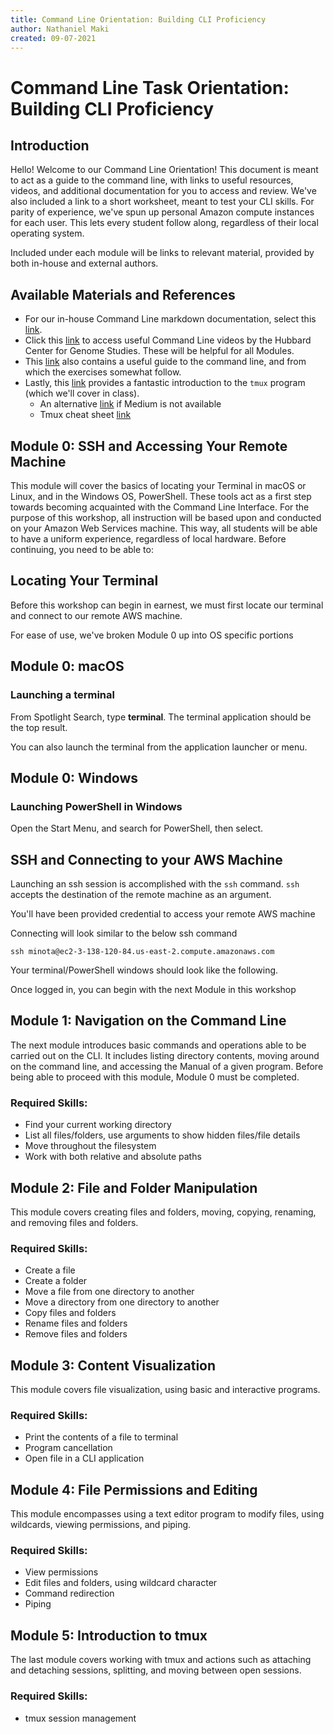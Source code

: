 ```yaml
---
title: Command Line Orientation: Building CLI Proficiency
author: Nathaniel Maki
created: 09-07-2021
---
```


# Command Line Task Orientation: Building CLI Proficiency

## Introduction

Hello! Welcome to our Command Line Orientation! This document is meant to act as a guide to the command line, with links to useful resources, videos, and additional documentation for you to access and review. We've also included a link to a short worksheet, meant to test your CLI skills. For parity of experience, we've spun up personal Amazon compute instances for each user. This lets every student follow along, regardless of their local operating system.

Included under each module will be links to relevant material, provided by both in-house and external authors.

## Available Materials and References

* For our in-house Command Line markdown documentation, select this [link](https://compbio.mdibl.org/resources/tutorials/computational_skills/commandline_interface/documents).
* Click this [link](https://www.youtube.com/channel/UCEGqL6Li_k2DX86a2L6DAoQ/videos) to access useful Command Line videos by the Hubbard Center for Genome Studies. These will be helpful for all Modules.
* This [link](https://ngs-docs.github.io/2021-august-remote-computing/introduction-to-the-unix-command-line.html) also contains a useful guide to the command line, and from which the exercises somewhat follow.
* Lastly, this [link](https://medium.com/hackernoon/a-gentle-introduction-to-tmux-8d784c404340) provides a fantastic introduction to the ```tmux``` program (which we'll cover in class).
  * An alternative [link](https://www.hamvocke.com/blog/a-quick-and-easy-guide-to-tmux/) if Medium is not available
  * Tmux cheat sheet [link](https://tmuxcheatsheet.com/)

## Module 0: SSH and Accessing Your Remote Machine

This module will cover the basics of locating your Terminal in macOS or Linux, and in the Windows OS, PowerShell. These tools act as a first step towards becoming acquainted with the Command Line Interface. For the purpose of this workshop, all instruction will be based upon and conducted on your Amazon Web Services machine. This way, all students will be able to have a uniform experience, regardless of local hardware. Before continuing, you need to be able to:

## Locating Your Terminal

Before this workshop can begin in earnest, we must first locate our terminal and connect to our remote AWS machine.

For ease of use, we've broken Module 0 up into OS specific portions
## Module 0: macOS

### Launching a terminal

From Spotlight Search, type **terminal**. The terminal application should be the top result.

You can also launch the terminal from the application launcher or menu.

## Module 0: Windows

### Launching PowerShell in Windows

Open the Start Menu, and search for PowerShell, then select.

## SSH and Connecting to your AWS Machine

Launching an ssh session is accomplished with the `ssh` command. `ssh` accepts the destination of the remote machine as an argument.

You'll have been provided credential to access your remote AWS machine

Connecting will look similar to the below ssh command

`ssh minota@ec2-3-138-120-84.us-east-2.compute.amazonaws.com`

Your terminal/PowerShell windows should look like the following.

Once logged in, you can begin with the next Module in this workshop

## Module 1: Navigation on the Command Line

The next module introduces basic commands and operations able to be carried out on the CLI. It includes listing directory contents, moving around on the command line, and accessing the Manual of a given program. Before being able to proceed with this module, Module 0 must be completed.

### Required Skills:

* Find your current working directory
* List all files/folders, use arguments to show hidden files/file details
* Move throughout the filesystem
* Work with both relative and absolute paths

## Module 2: File and Folder Manipulation

This module covers creating files and folders, moving, copying, renaming, and removing files and folders.

### Required Skills:

* Create a file
* Create a folder
* Move a file from one directory to another
* Move a directory from one directory to another
* Copy files and folders
* Rename files and folders
* Remove files and folders

## Module 3: Content Visualization

This module covers file visualization, using basic and interactive programs.

### Required Skills:

* Print the contents of a file to terminal
* Program cancellation
* Open file in a CLI application

## Module 4: File Permissions and Editing

This module encompasses using a text editor program to modify files, using wildcards, viewing permissions, and piping.

### Required Skills:

* View permissions
* Edit files and folders, using wildcard character
* Command redirection
* Piping

## Module 5: Introduction to tmux

The last module covers working with tmux and actions such as attaching and detaching sessions, splitting, and moving between open sessions.

### Required Skills:

* tmux session management